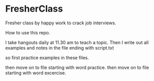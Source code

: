# FresherClass
Fresher class by happy work to crack job interviews.

How to use this repo.

I take hangouts daily at 11.30 am to teach a topic.
Then I write out all examples and notes in the file ending with script.txt

so first practice examples in these files.

then move on to 
file starting with word practice.
then move on to 
file starting with word excercise.

